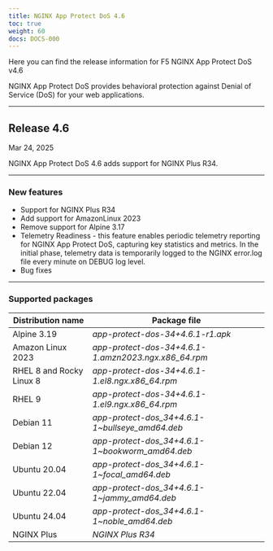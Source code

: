 ```yaml
---
title: NGINX App Protect DoS 4.6
toc: true
weight: 60
docs: DOCS-000
---
```


Here you can find the release information for F5 NGINX App Protect DoS v4.6  

NGINX App Protect DoS provides behavioral protection against Denial of Service (DoS) for your web applications.

---

## Release 4.6

Mar 24, 2025

NGINX App Protect DoS 4.6 adds support for NGINX Plus R34.

---

### New features

- Support for NGINX Plus R34
- Add support for AmazonLinux 2023
- Remove support for Alpine 3.17 
- Telemetry Readiness - this feature enables periodic telemetry reporting for NGINX App Protect DoS, capturing key statistics and metrics. In the initial phase, telemetry data is temporarily logged to the NGINX error.log file every minute on DEBUG log level.
- Bug fixes

---

### Supported packages

| Distribution name        | Package file                                         |
|--------------------------|------------------------------------------------------|
| Alpine 3.19              | _app-protect-dos-34+4.6.1-r1.apk_                    |
| Amazon Linux 2023         | _app-protect-dos-34+4.6.1-1.amzn2023.ngx.x86_64.rpm_ |  
| RHEL 8 and Rocky Linux 8 | _app-protect-dos-34+4.6.1-1.el8.ngx.x86_64.rpm_      |
| RHEL 9                   | _app-protect-dos-34+4.6.1-1.el9.ngx.x86_64.rpm_      |
| Debian 11                | _app-protect-dos_34+4.6.1-1\~bullseye_amd64.deb_     |
| Debian 12                | _app-protect-dos_34+4.6.1-1\~bookworm_amd64.deb_     |
| Ubuntu 20.04             | _app-protect-dos_34+4.6.1-1\~focal_amd64.deb_        |
| Ubuntu 22.04             | _app-protect-dos_34+4.6.1-1\~jammy_amd64.deb_        |
| Ubuntu 24.04             | _app-protect-dos_34+4.6.1-1\~noble_amd64.deb_        |
| NGINX Plus               | _NGINX Plus R34_                                     |
